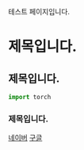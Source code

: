테스트 페이지입니다.
# 제목입니다.
## 제목입니다.
```python
import torch
```

### 제목입니다.
[네이버](https://www.naver.com)
[구글](https://www.google.com)